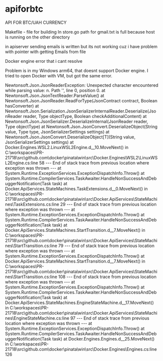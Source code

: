# apiforbtc
API FOR BTC/UAH CURRENCY

Makefile - file for building
In store.go path for gmail.txt is full because host is running on the other directory

in apiserver sending emails is written but its not working cuz i have problem with pointer with getting Emails from file

Docker engine error that i cant resolve

Problem is in my Windows arm64, that doesnt support Docker engine. I tried to open Docker with VM, but got the same error.

Newtonsoft.Json.JsonReaderException:
Unexpected character encountered while parsing value: n. Path '', line 0, position 0.
   at Newtonsoft.Json.JsonTextReader.ParseValue()
   at Newtonsoft.Json.JsonReader.ReadForType(JsonContract contract, Boolean hasConverter)
   at Newtonsoft.Json.Serialization.JsonSerializerInternalReader.Deserialize(JsonReader reader, Type objectType, Boolean checkAdditionalContent)
   at Newtonsoft.Json.JsonSerializer.DeserializeInternal(JsonReader reader, Type objectType)
   at Newtonsoft.Json.JsonConvert.DeserializeObject(String value, Type type, JsonSerializerSettings settings)
   at Newtonsoft.Json.JsonConvert.DeserializeObject[T](String value, JsonSerializerSettings settings)
   at Docker.Engines.WSL2.LinuxWSL2Engine.<DoStartAsync>d__10.MoveNext() in C:\workspaces\PR-21718\src\github.com\docker\pinata\win\src\Docker.Engines\WSL2\LinuxWSL2Engine.cs:line 58
--- End of stack trace from previous location where exception was thrown ---
   at System.Runtime.ExceptionServices.ExceptionDispatchInfo.Throw()
   at System.Runtime.CompilerServices.TaskAwaiter.HandleNonSuccessAndDebuggerNotification(Task task)
   at Docker.ApiServices.StateMachines.TaskExtensions.<WrapAsyncInCancellationException>d__0.MoveNext() in C:\workspaces\PR-21718\src\github.com\docker\pinata\win\src\Docker.ApiServices\StateMachines\TaskExtensions.cs:line 29
--- End of stack trace from previous location where exception was thrown ---
   at System.Runtime.ExceptionServices.ExceptionDispatchInfo.Throw()
   at System.Runtime.CompilerServices.TaskAwaiter.HandleNonSuccessAndDebuggerNotification(Task task)
   at Docker.ApiServices.StateMachines.StartTransition.<DoRunAsync>d__7.MoveNext() in C:\workspaces\PR-21718\src\github.com\docker\pinata\win\src\Docker.ApiServices\StateMachines\StartTransition.cs:line 79
--- End of stack trace from previous location where exception was thrown ---
   at System.Runtime.ExceptionServices.ExceptionDispatchInfo.Throw()
   at Docker.ApiServices.StateMachines.StartTransition.<DoRunAsync>d__7.MoveNext() in C:\workspaces\PR-21718\src\github.com\docker\pinata\win\src\Docker.ApiServices\StateMachines\StartTransition.cs:line 108
--- End of stack trace from previous location where exception was thrown ---
   at System.Runtime.ExceptionServices.ExceptionDispatchInfo.Throw()
   at System.Runtime.CompilerServices.TaskAwaiter.HandleNonSuccessAndDebuggerNotification(Task task)
   at Docker.ApiServices.StateMachines.EngineStateMachine.<StartAsync>d__17.MoveNext() in C:\workspaces\PR-21718\src\github.com\docker\pinata\win\src\Docker.ApiServices\StateMachines\EngineStateMachine.cs:line 97
--- End of stack trace from previous location where exception was thrown ---
   at System.Runtime.ExceptionServices.ExceptionDispatchInfo.Throw()
   at System.Runtime.CompilerServices.TaskAwaiter.HandleNonSuccessAndDebuggerNotification(Task task)
   at Docker.Engines.Engines.<StartAsync>d__25.MoveNext() in C:\workspaces\PR-21718\src\github.com\docker\pinata\win\src\Docker.Engines\Engines.cs:line 126
